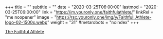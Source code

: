 +++
title = ""
subtitle = ""
date = "2020-03-25T06:00:00"
lastmod = "2020-03-25T06:00:00"
link = "https://im.youronly.one/faithfulathlete/"
linkRel = "me noopener"
image = "https://rsc.youronly.one/img/y/Faithful_Athlete-logo-02-1500x.webp"
weight = "31"
#metarobots = "noindex"
+++

[The Faithful Athlete](https://im.youronly.one/faithfulathlete/ "The Faithful Athlete")
